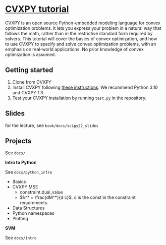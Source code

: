 # [CVXPY tutorial](https://cvxgrp.org/cvx_short_course)

CVXPY is an open source Python-embedded modeling language for convex
optimization problems. It lets you express your problem in a natural way that
follows the math, rather than in the restrictive standard form required by
solvers. This tutorial will cover the basics of convex optimization, and how to
use CVXPY to specify and solve convex optimization problems, with an emphasis on real-world applications. No prior knowledge of convex optimization is assumed.

## Getting started

1. Clone from CVXPY
2. Install CVXPY following [these instructions](https://www.cvxpy.org/install/index.html).
   We recommend Python 3.10 and CVXPY 1.3.
3. Test your CVXPY installation by running ``test.py`` in the repository.

## Slides

for the lecture, see ``book/docs/scipy22_slides``

## Projects

See ``docs/``

**Intro to Python**

See ``docs/python_intro``

- Basics
- CVXPY MSE
  - constraint.dual_value
  - $λ^* = \frac{dM^*}{d c}$, c is the const in the constraint requirements.
- Data Structures
- Python namespaces
- Plotting

**SVM**

See ``docs/intro``
